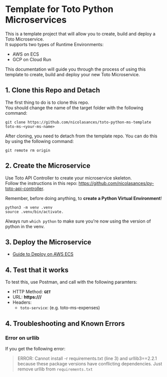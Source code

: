 # Template for Toto Python Microservices

This is a template project that will allow you to create, build and deploy a Toto Microservice. <br>
It supports two types of Runtime Environments: 
* AWS on ECS
* GCP on Cloud Run

This documentation will guide you through the process of using this template to create, build and deploy your new Toto Microservice.

## 1. Clone this Repo and Detach
The first thing to do is to clone this repo. <br>
You should change the name of the target folder with the following command: 
```
git clone https://github.com/nicolasances/toto-python-ms-template toto-ms-<your-ms-name>
```

After cloning, you need to detach from the template repo. You can do this by using the following command: 
```
git remote rm origin
```

## 2. Create the Microservice
Use Toto API Controller to create your microservice skeleton. <br>
Follow the instructions in this repo: https://github.com/nicolasances/py-toto-api-controller.

Remember, before doing anything, to **create a Python Virtual Environment**!
```
python3 -m venv .venv 
source .venv/bin/activate.
```
Always run `which python` to make sure you're now using the version of python in the venv.

## 3. Deploy the Microservice
* [Guide to Deploy on AWS ECS](./docs/aws/aws-ecs-guide.md)

## 4. Test that it works
To test this, use Postman, and call with the following paramters:
* HTTP Method: **`GET`**
* URL: **https://<configured API domain>/**
* Headers: 
    * `toto-service`: <name of your microservice> (e.g. toto-ms-expenses)


## 4. Troubleshooting and Known Errors
### Error on urllib
If you get the following error: 
> ERROR: Cannot install -r requirements.txt (line 3) and urllib3==2.2.1 because these package versions have conflicting dependencies.
Just remove urllib from `requirements.txt`